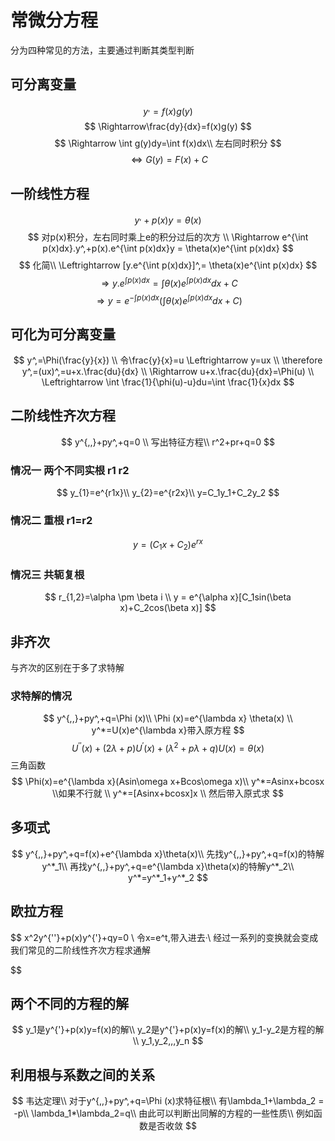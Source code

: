 # 常微分方程
分为四种常见的方法，主要通过判断其类型判断
## 可分离变量 
$$
y^,=f(x)g(y)
$$
$$
\Rightarrow\frac{dy}{dx}=f(x)g(y)
$$
$$
\Rightarrow \int g(y)dy=\int f(x)dx\\
左右同时积分
$$
$$
\Leftrightarrow G(y)=F(x)+C
$$
## 一阶线性方程
$$
y^,+p(x)y= \theta(x)
$$
$$
对p(x)积分，左右同时乘上e的积分过后的次方
\\
\Rightarrow e^{\int p(x)dx}.y^,+p(x).e^{\int p(x)dx}y
= \theta(x)e^{\int p(x)dx}
$$
$$
化简\\
\Leftrightarrow 
[y.e^{\int p(x)dx}]^,= \theta(x)e^{\int p(x)dx}
$$
$$
\Rightarrow y.e^{\int p(x)dx}=\int 
\theta(x)e^{\int p(x)dx}dx + C
$$
$$
\Rightarrow y=
e^{-\int p(x)dx}
(\int 
\theta(x)e^{\int p(x)dx}dx + C)
$$
## 可化为可分离变量
$$
y^,=\Phi(\frac{y}{x})
\\
令\frac{y}{x}=u \Leftrightarrow y=ux
\\
\therefore y^,=(ux)^,=u+x.\frac{du}{dx}
\\
\Rightarrow
u+x.\frac{du}{dx}=\Phi(u)
\\
\Leftrightarrow
\int \frac{1}{\phi(u)-u}du=\int \frac{1}{x}dx
$$
## 二阶线性齐次方程
$$
y^{,,}+py^,+q=0
\\
写出特征方程\\
r^2+pr+q=0
$$
### 情况一 两个不同实根 r1 r2
$$
y_{1}=e^{r1x}\\
y_{2}=e^{r2x}\\
y=C_1y_1+C_2y_2
$$
### 情况二 重根 r1=r2
$$
y=(C_1x+C_2)e^{rx}
$$
### 情况三 共轭复根 
$$
r_{1,2}=\alpha \pm \beta i
\\
y = e^{\alpha x}[C_1sin(\beta x)+C_2cos(\beta x)]
$$
## 非齐次
与齐次的区别在于多了求特解
### 求特解的情况
$$
y^{,,}+py^,+q=\Phi (x)\\
\Phi (x)=e^{\lambda x} \theta(x)
\\
y^*=U(x)e^{\lambda x}带入原方程
$$
$$
U^{''}(x)+(2\lambda+p)U^{'}(x)+(\lambda^2+p\lambda+q)U(x)=\theta(x)
$$
三角函数
$$
\Phi(x)=e^{\lambda x}(Asin\omega x+Bcos\omega x)\\
y^*=Asinx+bcosx
\\如果不行就
\\
y^*=[Asinx+bcosx]x
\\
然后带入原式求
$$
## 多项式
$$
y^{,,}+py^,+q=f(x)+e^{\lambda x}\theta(x)\\
先找y^{,,}+py^,+q=f(x)的特解y^*_1\\
再找y^{,,}+py^,+q=e^{\lambda x}\theta(x)的特解y^*_2\\
y^*=y^*_1+y^*_2
$$
## 欧拉方程
$$
x^2y^{''}+p(x)y^{'}+qy=0
\\
令x=e^t,带入进去·\\
经过一系列的变换就会变成我们常见的二阶线性齐次方程求通解

$$
## 两个不同的方程的解
$$
y_1是y^{'}+p(x)y=f(x)的解\\
y_2是y^{'}+p(x)y=f(x)的解\\
y_1-y_2是方程的解\\
y_1,y_2,,,y_n
$$


## 利用根与系数之间的关系
$$
韦达定理\\
对于y^{,,}+py^,+q=\Phi (x)求特征根\\
有\lambda_1+\lambda_2 = -p\\
\lambda_1*\lambda_2=q\\
由此可以判断出同解的方程的一些性质\\
例如函数是否收敛
$$